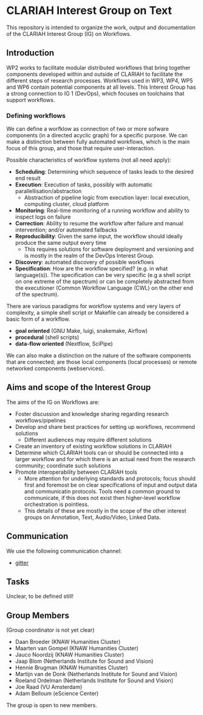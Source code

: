 # CLARIAH Interest Group on Text

This repository is intended to organize the work, output and documentation of the CLARIAH Interest Group (IG) on
Workflows.

## Introduction

WP2 works to facilitate modular distributed workflows that bring together components
developed within and outside of CLARIAH to facilitate the different steps of research
processes. Workflows used in WP3, WP4, WP5 and WP6 contain potential
components at all levels. This Interest Group has a strong connection to IG 1
(DevOps), which focuses on toolchains that support workflows.

### Defining workflows

We can define a worfklow as connection of two or more sofware components (in a directed acyclic graph) for a specific
purpose.  We can make a distinction between fully automated workflows, which is the main focus of this group, and those
that require user-interaction.

Possible characteristics of workflow systems (not all need apply):

- **Scheduling**: Determining which sequence of tasks leads to the desired end result
- **Execution**: Execution of tasks, possibly with automatic parallellisation/abstraction
    - Abstraction of pipeline logic from execution layer: local execution, computing cluster, cloud platform
- **Monitoring**: Real-time monitoring of a running workflow and ability to inspect logs on failure
- **Correction**: Ability to resume the workflow after failure and manual intervention; and/or automated fallbacks
- **Reproducibility**: Given the same input, the workflow should ideally produce the same output every time
    - This requires solutions for software deployment and versioning and is mostly in the realm of the DevOps Interest Group.
- **Discovery**: automated discovery of possible workflows
- **Specification**: How are the workflow specified? (e.g. in what language(s)). The specification can be very specific (e.g a shell script on one extreme of the spectrum) or can be completely abstracted from the executioner (Common Workflow Language (CWL) on the other end of the spectrum).

There are various paradigms for workflow systems and very layers of complexity, a simple shell script or Makefile can already be
considered a basic form of a workflow.

- **goal oriented** (GNU Make, luigi, snakemake, Airflow)
- **procedural** (shell scripts)
- **data-flow oriented** (Nextflow, SciPipe)

We can also make a distinction on the nature of the software components that are connected; are those local components
(local processes) or remote networked components (webservices).

## Aims and scope of the Interest Group

The aims of the IG on Workflows are:

- Foster discussion and knowledge sharing regarding research workflows/pipelines
- Develop and share best practices for setting up workflows, recommend solutions
    - Different audiences may require different solutions
- Create an inventory of existing workflow solutions in CLARIAH
- Determine which CLARIAH tools can or should be connected into a larger workflow and for which there is an actual need from the research community; coordinate such solutions
- Promote interoperability between CLARIAH tools
    - More attention for underlying standards and protocols; focus should first and foremost be on clear specifications of input and output data and communicatin protocols. Tools need a common ground to communicate, if this does not exist then higher-level workflow orchestration is pointless.
    - This details of these are mostly in the scope of the other interest groups on Annotation, Text, Audio/Video, Linked Data.

## Communication

We use the following communication channel:

- [gitter](https://gitter.im/CLARIAH/home)

## Tasks

Unclear, to be defined still!

## Group Members

(Group coordinator is not yet clear)

- Daan Broeder (KNAW Humanities Cluster)
- Maarten van Gompel (KNAW Humanities Cluster)
- Jauco Noordzij (KNAW Humanities Cluster)
- Jaap Blom (Netherlands Institute for Sound and Vision)
- Hennie Brugman (KNAW Humanities Cluster)
- Martijn van de Donk (Netherlands Institute for Sound and Vision)
- Roeland Ordelman (Netherlands Institute for Sound and Vision)
- Joe Raad (VU Amsterdam)
- Adam Belloum (eScience Center)

The group is open to new members.
